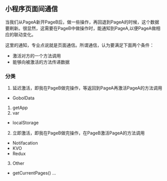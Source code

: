 
## 小程序页面间通信


当我们从PageA新开PageB后，做一些操作，再回退到PageA的时候，这个数据要刷新。很显然，这需要在PageB中做操作时，能通知到PageA,以便PageA做相应的联动变化。

这里的通知，专业点说就是页面通信。所谓通信，认为要满足下面两个条件：

- 激活对方的一个方法调用
- 能够向被激活的方法传递数据


### 分类

1. 延迟激活，即我在PageB做完操作，等返回到PageA再激活PageA的方法调用

- GobolData   
1) getApp    
2) var 
- localStorage


2. 立即激活，即我在PageB做完操作，在PageB激活PageA的方法调用

- Notifacation
- KVO
- Redux

3. Other

- getCurrentPages()
...
